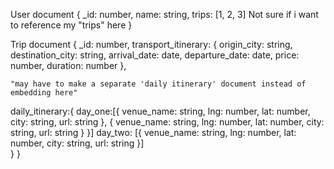 User document
{
  _id:   number,
  name:  string,
  trips: [1, 2, 3] Not sure if i want to reference my "trips" here
}

Trip document
{
  _id:  number,
  transport_itinerary: { origin_city: string,
                         destination_city: string,
                         arrival_date: date,
                         departure_date: date,
                         price: number,
                         duration: number
                        },

    "may have to make a separate 'daily itinerary' document instead of embedding here"

  daily_itinerary:{
    day_one:[{ venue_name: string,
              lng: number,
              lat: number,
              city: string,
              url: string },
              { venue_name: string,
                lng: number,
                lat: number,
                city: string,
                url: string }
            }]
    day_two: [{ venue_name: string,
               lng: number,
               lat: number,
               city: string,
               url: string }]  
  }
}  
